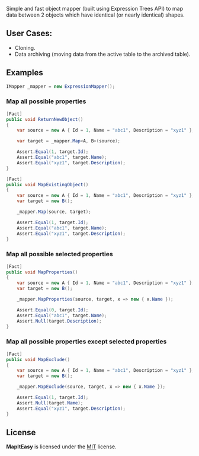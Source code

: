 Simple and fast object mapper (built using Expression Trees API) to map data between 2 objects which have identical (or nearly identical) shapes.

## User Cases:
- Cloning.
- Data archiving (moving data from the active table to the archived table).

## Examples
```c#
IMapper _mapper = new ExpressionMapper();
```
### Map all possible properties
```c#
[Fact]
public void ReturnNewObject()
{
	var source = new A { Id = 1, Name = "abc1", Description = "xyz1" };

	var target = _mapper.Map<A, B>(source);

	Assert.Equal(1, target.Id);
	Assert.Equal("abc1", target.Name);
	Assert.Equal("xyz1", target.Description);
}

[Fact]
public void MapExistingObject()
{
	var source = new A { Id = 1, Name = "abc1", Description = "xyz1" };
	var target = new B();

	_mapper.Map(source, target);

	Assert.Equal(1, target.Id);
	Assert.Equal("abc1", target.Name);
	Assert.Equal("xyz1", target.Description);
}
```

### Map all possible selected properties
```c#
[Fact]
public void MapProperties()
{
	var source = new A { Id = 1, Name = "abc1", Description = "xyz1" };
	var target = new B();

	_mapper.MapProperties(source, target, x => new { x.Name });

	Assert.Equal(0, target.Id);
	Assert.Equal("abc1", target.Name);
	Assert.Null(target.Description);
}
```

### Map all possible properties except selected properties
```c#
[Fact]
public void MapExclude()
{
	var source = new A { Id = 1, Name = "abc1", Description = "xyz1" };
	var target = new B();

	_mapper.MapExclude(source, target, x => new { x.Name });

	Assert.Equal(1, target.Id);
	Assert.Null(target.Name);
	Assert.Equal("xyz1", target.Description);
}
```

## License
**MapItEasy** is licensed under the [MIT](/LICENSE) license.